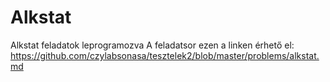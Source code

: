 # Alkstat
Alkstat feladatok leprogramozva
A feladatsor ezen a linken érhető el: https://github.com/czylabsonasa/tesztelek2/blob/master/problems/alkstat.md
